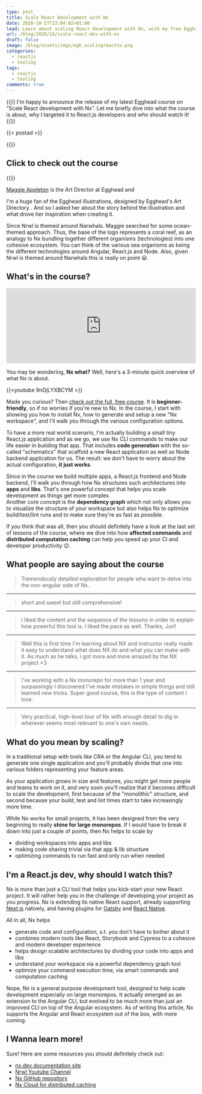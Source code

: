 ```yaml
---
type: post
title: Scale React Development with Nx
date: 2020-10-27T23:04:02+01:00
lead: Learn about scaling React development with Nx, with my free Egghead course
url: /blog/2020/10/scale-react-dev-with-nx
draft: false
image: /blog/assets/imgs/egh_scalingreactnx.png
categories:
  - reactjs
  - tooling
tags:
  - reactjs
  - tooling
comments: true
---
```

{{<intro>}}
I'm happy to announce the release of my latest Egghead course on “Scale React development with Nx”. Let me briefly dive into what the course is about, why I targeted it to React.js developers and who should watch it!
{{</intro>}}

<!--more-->

{{< postad >}}

{{<toc>}}


## Click to check out the course

{{<egghead-course uid="playlists/scale-react-development-with-nx-4038" lesson_img="/blog/assets/imgs/egh_scalingreactnx.png" >}}

[Maggie Appleton](https://twitter.com/Mappletons) is the Art Director at Egghead and 

I'm a huge fan of the Egghead illustrations, designed by Egghead's Art Directory . And so I asked her about the story behind the illustration and what drove her inspiration when creating it.

Since Nrwl is themed around Narwhals. Maggie searched for some ocean-themed approach. Thus, the base of the logo represents a coral reef, as an analogy to Nx bundling together different organisms (technologies) into one cohesive ecosystem. You can think of the various sea organisms as being the different technologies around Angular, React.js and Node. Also, given Nrwl is themed around Narwhals this is really on point :smiley:.

## What's in the course?

<iframe height="200px" width="100%" frameborder="no" scrolling="no" seamless src="https://player.simplecast.com/6f83d912-2595-4d5b-9851-aaeb46232951?dark=true"></iframe>

You may be wondering, **Nx what?** Well, here's a 3-minute quick overview of what Nx is about.

{{<youtube 9nDjLYXBCYM >}}

Made you curious? Then [check out the full, free course](https://egghead.io/playlists/scale-react-development-with-nx-4038). It is **beginner-friendly**, so if no worries if you're new to Nx. In the course, I start with showing you how to install Nx, how to generate and setup a new "Nx workspace", and I'll walk you through the various configuration options.

To have a more real world scenario, I'm actually building a small tiny React.js application and as we go, we use Nx CLI commands to make our life easier in building that app. That includes **code generation** with the so-called "schematics" that scaffold a new React application as well as Node backend application for us. The result: we don't have to worry about the actual configuration, **it just works**.

Since in the course we build multiple apps, a React.js frontend and Node backend, I'll walk you through how Nx structures such architectures into **apps** and **libs**. That's one powerful concept that helps you scale development as things get more complex.\
Another core concept is the **dependency graph** which not only allows you to visualize the structure of your workspace but also helps Nx to optimize build/test/lint runs and to make sure they're as fast as possible.

If you think that was all, then you should definitely have a look at the last set of lessons of the course, where we dive into how **affected commands** and **distributed computation caching** can help you speed up your CI and developer productivity :wink:.

## What people are saying about the course

> Tremendously detailed exploration for people who want to delve into the non-angular side of Nx.

---

> short and sweet but still comprehensive!

---

> I liked the content and the sequence of the lessons in order to explain how powerful this tool is. I liked the pace as well. Thanks, Juri!

---

> Well this is first time I'm learning about NX and instructor really made it easy to understand what does NX do and what you can make with it. As much as he talks, i got more and more amazed by the NX project <3

---

> I've  working with a Nx monorepo for more than 1 year and surpassingly I discovered I've made mistakes in simple things and still learned new tricks. Super good course, this is the type of content I love.

---

> Very practical, high-level tour of Nx with enough detail to dig in wherever seems most relevant to one's own needs.


## What do you mean by scaling?

In a traditional setup with tools like CRA or the Angular CLI, you tend to generate one single application and you'll probably divide that one into various folders representing your feature areas.

As your application grows in size and features, you might get more people and teams to work on it, and very soon you'll realize that it becomes difficult to scale the development, first because of the "monolithic" structure, and second because your build, test and lint times start to take increasingly more time.

While Nx works for small projects, it has been designed from the very beginning to really **shine for large monorepos**. If I would have to break it down into just a couple of points, then Nx helps to scale by

* dividing workspaces into apps and libs
* making code sharing trivial via that app & lib structure
* optimizing commands to run fast and only run when needed

## I'm a React.js dev, why should I watch this?

Nx is more than just a CLI tool that helps you kick-start your new React project. It will rather help you in the challenge of developing your project as you progress. Nx is extending its native React support, already supporting [Next.js](https://nx.dev/latest/react/plugins/next/overview) natively, and having plugins for [Gatsby](https://github.com/nrwl/gatsby) and [React Native](https://github.com/nrwl/nx-react-native). 

All in all, Nx helps

* generate code and configuration, s.t. you don't have to bother about it
* combines modern tools like React, Storybook and Cypress to a cohesive and modern developer experience
* helps design scalable architectures by dividing your code into apps and libs
* understand your workspace via a powerful dependency graph tool
* optimize your command execution time, via smart commands and computation caching


Nope, Nx is a general purpose development tool, designed to help scale development especially on large monorepos. It actually emerged as an extension to the Angular CLI, but evolved to be much more than just an improved CLI on top of the Angular ecosystem. As of writing this article, Nx supports the Angular and React ecosystem out of the box, with more coming.

## I Wanna learn more!

Sure! Here are some resources you should definitely check out:

* [nx.dev documentation site](https://nx.dev)
* [Nrwl Youtube Channel](https://www.youtube.com/c/Nrwl_io/videos)
* [Nx GitHub repository](https://github.com/nrwl/nx)
* [Nx Cloud for distributed caching](https://nx.app)
